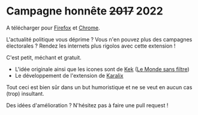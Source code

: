 # Campagne honnête ~~2017~~ 2022

A télécharger pour [Firefox](https://addons.mozilla.org/fr/firefox/addon/campagne-honn%C3%AAte-2022/) et [Chrome](https://chrome.google.com/webstore/detail/campagne-honn%C3%AAte-2017/hanbnphdeejadinmihanjclchofddkam).

L'actualité politique vous déprime ? Vous n'en pouvez plus des campagnes électorales ? Rendez les internets plus rigolos avec cette extension !

C'est petit, méchant et gratuit.

- L'idée originale ainsi que les icones sont de [Kek](http://zanorg.com) ([Le Monde sans filtre](http://zanorg.com/lemondesansfiltre/))
- Le développement de l'extension de [Karalix](https://krlx.fr)

Tout ceci est bien sûr dans un but humoristique et ne se veut en aucun cas (trop) insultant.

Des idées d'amélioration ? N'hésitez pas à faire une pull request !
